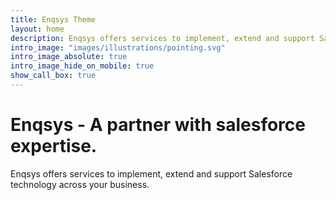 ```yaml
---
title: Enqsys Theme
layout: home
description: Enqsys offers services to implement, extend and support Salesforce technology across your business.
intro_image: "images/illustrations/pointing.svg"
intro_image_absolute: true
intro_image_hide_on_mobile: true
show_call_box: true
---
```


# Enqsys - A partner with salesforce expertise.

Enqsys offers services to implement, extend and support Salesforce technology across your business.
